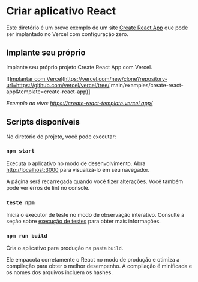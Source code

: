 # Criar aplicativo React

Este diretório é um breve exemplo de um site [Create React App](https://github.com/facebook/create-react-app) que pode ser implantado no Vercel com configuração zero.

## Implante seu próprio

Implante seu próprio projeto Create React App com Vercel.

![[Implantar com Vercel](https://vercel.com/button)(https://vercel.com/new/clone?repository-url=https://github.com/vercel/vercel/tree/ main/examples/create-react-app&template=create-react-app)]

_Exemplo ao vivo: https://create-react-template.vercel.app/_

## Scripts disponíveis

No diretório do projeto, você pode executar:

### `npm start`

Executa o aplicativo no modo de desenvolvimento. Abra [http://localhost:3000](http://localhost:3000) para visualizá-lo em seu navegador.

A página será recarregada quando você fizer alterações. Você também pode ver erros de lint no console.

### `teste npm`

Inicia o executor de teste no modo de observação interativo. Consulte a seção sobre [execução de testes](https://facebook.github.io/create-react-app/docs/running-tests) para obter mais informações.

### `npm run build`

Cria o aplicativo para produção na pasta `build`.

Ele empacota corretamente o React no modo de produção e otimiza a compilação para obter o melhor desempenho. A compilação é minificada e os nomes dos arquivos incluem os hashes.
